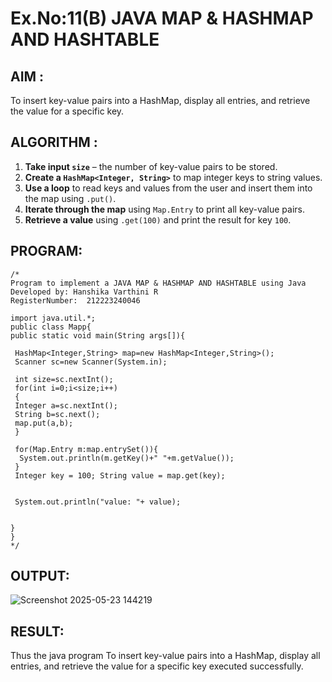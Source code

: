 # Ex.No:11(B)   JAVA MAP & HASHMAP AND HASHTABLE
## AIM :
To insert key-value pairs into a HashMap, display all entries, and retrieve the value for a specific key.

## ALGORITHM :


1. **Take input `size`** – the number of key-value pairs to be stored.
2. **Create a `HashMap<Integer, String>`** to map integer keys to string values.
3. **Use a loop** to read keys and values from the user and insert them into the map using `.put()`.
4. **Iterate through the map** using `Map.Entry` to print all key-value pairs.
5. **Retrieve a value** using `.get(100)` and print the result for key `100`.



## PROGRAM:
 ```
/*
Program to implement a JAVA MAP & HASHMAP AND HASHTABLE using Java
Developed by: Hanshika Varthini R
RegisterNumber:  212223240046

import java.util.*;  
public class Mapp{  
 public static void main(String args[]){ 
     
  HashMap<Integer,String> map=new HashMap<Integer,String>(); 
  Scanner sc=new Scanner(System.in);
  
  int size=sc.nextInt();
  for(int i=0;i<size;i++)
  {
  Integer a=sc.nextInt();
  String b=sc.next();
  map.put(a,b);  
  } 
 
  for(Map.Entry m:map.entrySet()){  
   System.out.println(m.getKey()+" "+m.getValue());  
  }
  Integer key = 100; String value = map.get(key);


  System.out.println("value: "+ value);


 }  
}  
*/
```



## OUTPUT:

![Screenshot 2025-05-23 144219](https://github.com/user-attachments/assets/e4f58d5f-875f-4d6c-8e04-f56c54ae4d7c)


## RESULT:
Thus the java program To insert key-value pairs into a HashMap, display all entries, and retrieve the value for a specific key executed successfully.







